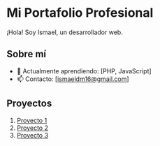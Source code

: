 # Mi Portafolio Profesional
¡Hola! Soy Ismael, un desarrollador web.

## Sobre mí
- 🌱 Actualmente aprendiendo: [PHP, JavaScript]
- 📫 Contacto: [ismaeldm16@gmail.com]

## Proyectos
1. [Proyecto 1](https://github.com/ismaeldm16/Servicio_SOAP)
2. [Proyecto 2](URL)
3. [Proyecto 3](URL)
